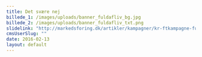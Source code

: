 ```yaml
---
title: Det svære nej
billede_1: /images/uploads/banner_fuldafliv_bg.jpg
billede_2: /images/uploads/banner_fuldafliv_txt.png
slidelink: "http://markedsforing.dk/artikler/kampagner/kr-ftkampagne-fuld-af-viralt-liv"
cmsUserSlug: ""
date: 2016-02-13 
layout: default
---
```


